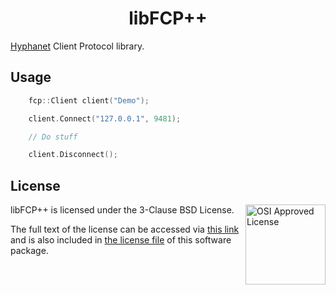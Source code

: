 <div align="center">

# libFCP++

</div>

[Hyphanet](https://www.hyphanet.org/) Client Protocol library.

## Usage

```cpp
    fcp::Client client("Demo");

    client.Connect("127.0.0.1", 9481);

    // Do stuff

    client.Disconnect();
```

## License

<img src="https://opensource.org/wp-content/themes/osi/assets/img/osi-badge-light.svg" align="right" height="128px" alt="OSI Approved License">

libFCP++ is licensed under the 3-Clause BSD License.

The full text of the license can be accessed via [this link](https://opensource.org/licenses/BSD-3-Clause) and is also included in [the license file](./LICENSE) of this software package.